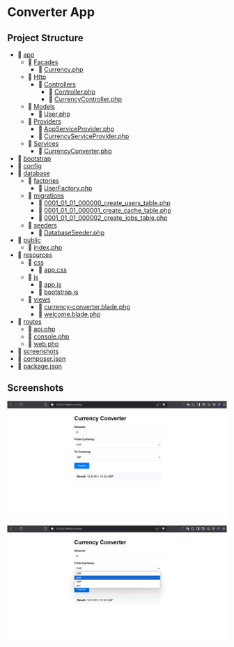 # Converter App

## Project Structure

* 📁 [app](./app)
  * 📁 [Facades](./app/Facades)
    * 📄 [Currency.php](./app/Facades/Currency.php)
  * 📁 [Http](./app/Http)
    * 📁 [Controllers](./app/Http/Controllers)
      * 📄 [Controller.php](./app/Http/Controllers/Controller.php)
      * 📄 [CurrencyController.php](./app/Http/Controllers/CurrencyController.php)
  * 📁 [Models](./app/Models)
    * 📄 [User.php](./app/Models/User.php)
  * 📁 [Providers](./app/Providers)
    * 📄 [AppServiceProvider.php](./app/Providers/AppServiceProvider.php)
    * 📄 [CurrencyServiceProvider.php](./app/Providers/CurrencyServiceProvider.php)
  * 📁 [Services](./app/Services)
    * 📄 [CurrencyConverter.php](./app/Services/CurrencyConverter.php)
* 📁 [bootstrap](./bootstrap)
* 📁 [config](./config)
* 📁 [database](./database)
  * 📁 [factories](./database/factories)
    * 📄 [UserFactory.php](./database/factories/UserFactory.php)
  * 📁 [migrations](./database/migrations)
    * 📄 [0001_01_01_000000_create_users_table.php](./database/migrations/0001_01_01_000000_create_users_table.php)
    * 📄 [0001_01_01_000001_create_cache_table.php](./database/migrations/0001_01_01_000001_create_cache_table.php)
    * 📄 [0001_01_01_000002_create_jobs_table.php](./database/migrations/0001_01_01_000002_create_jobs_table.php)
  * 📁 [seeders](./database/seeders)
    * 📄 [DatabaseSeeder.php](./database/seeders/DatabaseSeeder.php)
* 📁 [public](./public)
  * 📄 [index.php](./public/index.php)
* 📁 [resources](./resources)
  * 📁 [css](./resources/css)
    * 📄 [app.css](./resources/css/app.css)
  * 📁 [js](./resources/js)
    * 📄 [app.js](./resources/js/app.js)
    * 📄 [bootstrap.js](./resources/js/bootstrap.js)
  * 📁 [views](./resources/views)
    * 📄 [currency-converter.blade.php](./resources/views/currency-converter.blade.php)
    * 📄 [welcome.blade.php](./resources/views/welcome.blade.php)
* 📁 [routes](./routes)
  * 📄 [api.php](./routes/api.php)
  * 📄 [console.php](./routes/console.php)
  * 📄 [web.php](./routes/web.php)
* 📁 [screenshots](./screenshots)
* 📄 [composer.json](./composer.json)
* 📄 [package.json](./package.json)
## Screenshots

![1.1.png](./screenshots/1.1.png)

![1.2.png](./screenshots/1.2.png)